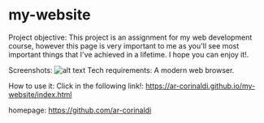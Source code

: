 # my-website
Project objective:
This project is an assignment for my web development course, however this page is very important to me as you'll see most important things that I've achieved in a lifetime. I hope you can enjoy it!. 

Screenshots:
![alt text](https://raw.githubusercontent/ar-corinaldi/my-website/tree/master/img/screenshot.png)
Tech requirements:
A modern web browser.

How to use it:
Click in the following link!: https://ar-corinaldi.github.io/my-website/index.html

homepage:
https://github.com/ar-corinaldi
